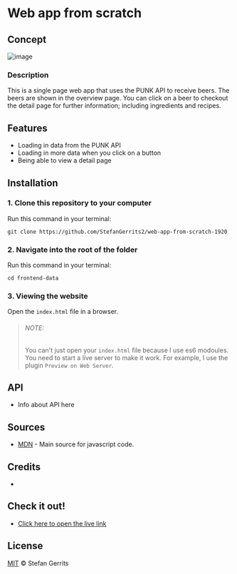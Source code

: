 # Web app from scratch

## Concept

![image](https://user-images.githubusercontent.com/45566396/74153745-8e133580-4c11-11ea-8278-3786d9889389.png)

### Description

This is a single page web app that uses the PUNK API to receive beers. The beers are shown in the overview page. You can click on a beer to checkout the detail page for further information; including ingredients and recipes.

## Features

* Loading in data from the PUNK API
* Loading in more data when you click on a button
* Being able to view a detail page

## Installation

### 1. Clone this repository to your computer
Run this command in your terminal:

`git clone https://github.com/StefanGerrits2/web-app-from-scratch-1920`
### 2. Navigate into the root of the folder
Run this command in your terminal:

`cd frontend-data`

### 3. Viewing the website
Open the `index.html` file in a browser.

>
> ###### NOTE:
> You can't just open your `index.html` file because I use es6 modoules. You need to start a live server to make it work. For example, I use the plugin `Preview on Web Server`.

## API

* Info about API here

## Sources

* [MDN](https://developer.mozilla.org/nl/) - Main source for javascript code.

## Credits

* 

## Check it out!

* [Click here to open the live link](https://stefangerrits2.github.io/web-app-from-scratch-1920/)

## License

[MIT](https://github.com/StefanGerrits2/web-app-from-scratch-1920/blob/master/LICENSE.txt) © Stefan Gerrits


<!-- Add a link to your live demo in Github Pages 🌐-->

<!-- ☝️ replace this description with a description of your own work -->

<!-- replace the code in the /docs folder with your own, so you can showcase your work with GitHub Pages 🌍 -->

<!-- Add a nice poster image here at the end of the week, showing off your shiny frontend 📸 -->

<!-- Maybe a table of contents here? 📚 -->

<!-- How about a section that describes how to install this project? 🤓 -->

<!-- ...but how does one use this project? What are its features 🤔 -->

<!-- What external data source is featured in your project and what are its properties 🌠 -->

<!-- Maybe a checklist of done stuff and stuff still on your wishlist? ✅ -->

<!-- How about a license here? 📜 (or is it a licence?) 🤷 -->
